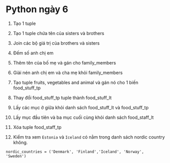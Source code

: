 # Python ngày 6

1. Tạo 1 tuple 

2. Tạo 1 tuple chứa tên của sisters và brothers 

3. Join các bộ giá trị của brothers và sisters 

4. Đếm số anh chị em

5. Thêm tên của bố mẹ và gán cho family_members

6. Giải nén anh chị em và cha mẹ khỏi family_members

7. Tạo tuple fruits, vegetables and animal và gán nó cho 1 biến food_stuff_tp

8. Thay đổi food_stuff_tp tuple thành food_stuff_lt

9. Lấy các mục ở giữa khỏi danh sách food_stuff_lt và food_stuff_tp

10. Lấy mục đầu tiên và ba mục cuối cùng khỏi danh sách food_staff_lt

11. Xóa tuple food_staff_tp

12. Kiểm tra xem `Estonia` và `Iceland` có nằm trong danh sách nordic country không. 

```
nordic_countries = ('Denmark', 'Finland','Iceland', 'Norway', 'Sweden')
```
